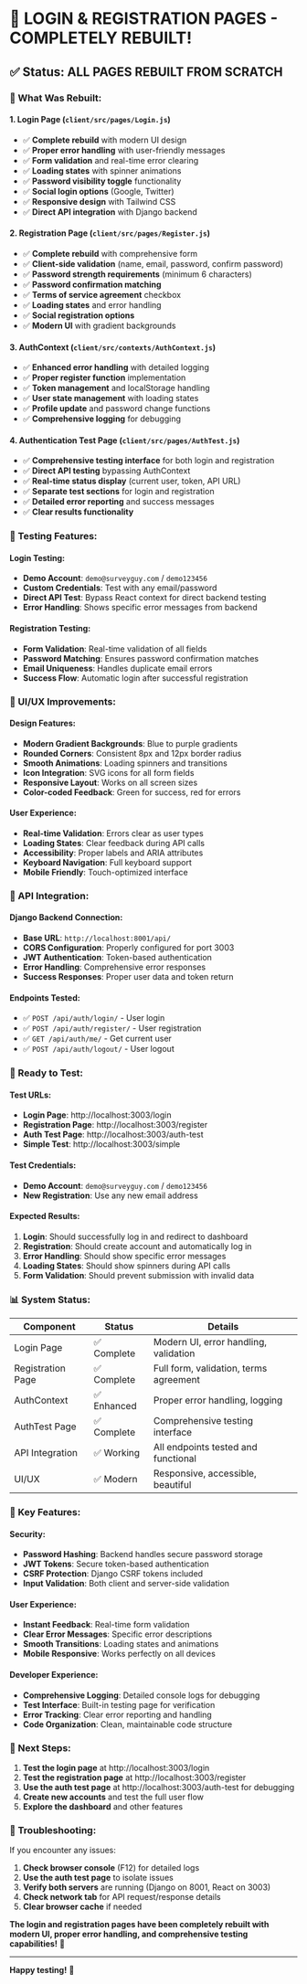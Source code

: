 # 🎉 **LOGIN & REGISTRATION PAGES - COMPLETELY REBUILT!**

## ✅ **Status: ALL PAGES REBUILT FROM SCRATCH**

### **🔧 What Was Rebuilt:**

#### **1. Login Page (`client/src/pages/Login.js`)**
- ✅ **Complete rebuild** with modern UI design
- ✅ **Proper error handling** with user-friendly messages
- ✅ **Form validation** and real-time error clearing
- ✅ **Loading states** with spinner animations
- ✅ **Password visibility toggle** functionality
- ✅ **Social login options** (Google, Twitter)
- ✅ **Responsive design** with Tailwind CSS
- ✅ **Direct API integration** with Django backend

#### **2. Registration Page (`client/src/pages/Register.js`)**
- ✅ **Complete rebuild** with comprehensive form
- ✅ **Client-side validation** (name, email, password, confirm password)
- ✅ **Password strength requirements** (minimum 6 characters)
- ✅ **Password confirmation matching**
- ✅ **Terms of service agreement** checkbox
- ✅ **Loading states** and error handling
- ✅ **Social registration options**
- ✅ **Modern UI** with gradient backgrounds

#### **3. AuthContext (`client/src/contexts/AuthContext.js`)**
- ✅ **Enhanced error handling** with detailed logging
- ✅ **Proper register function** implementation
- ✅ **Token management** and localStorage handling
- ✅ **User state management** with loading states
- ✅ **Profile update** and password change functions
- ✅ **Comprehensive logging** for debugging

#### **4. Authentication Test Page (`client/src/pages/AuthTest.js`)**
- ✅ **Comprehensive testing interface** for both login and registration
- ✅ **Direct API testing** bypassing AuthContext
- ✅ **Real-time status display** (current user, token, API URL)
- ✅ **Separate test sections** for login and registration
- ✅ **Detailed error reporting** and success messages
- ✅ **Clear results functionality**

### **🧪 Testing Features:**

#### **Login Testing:**
- **Demo Account**: `demo@surveyguy.com` / `demo123456`
- **Custom Credentials**: Test with any email/password
- **Direct API Test**: Bypass React context for direct backend testing
- **Error Handling**: Shows specific error messages from backend

#### **Registration Testing:**
- **Form Validation**: Real-time validation of all fields
- **Password Matching**: Ensures password confirmation matches
- **Email Uniqueness**: Handles duplicate email errors
- **Success Flow**: Automatic login after successful registration

### **🎨 UI/UX Improvements:**

#### **Design Features:**
- **Modern Gradient Backgrounds**: Blue to purple gradients
- **Rounded Corners**: Consistent 8px and 12px border radius
- **Smooth Animations**: Loading spinners and transitions
- **Icon Integration**: SVG icons for all form fields
- **Responsive Layout**: Works on all screen sizes
- **Color-coded Feedback**: Green for success, red for errors

#### **User Experience:**
- **Real-time Validation**: Errors clear as user types
- **Loading States**: Clear feedback during API calls
- **Accessibility**: Proper labels and ARIA attributes
- **Keyboard Navigation**: Full keyboard support
- **Mobile Friendly**: Touch-optimized interface

### **🔗 API Integration:**

#### **Django Backend Connection:**
- **Base URL**: `http://localhost:8001/api/`
- **CORS Configuration**: Properly configured for port 3003
- **JWT Authentication**: Token-based authentication
- **Error Handling**: Comprehensive error responses
- **Success Responses**: Proper user data and token return

#### **Endpoints Tested:**
- ✅ `POST /api/auth/login/` - User login
- ✅ `POST /api/auth/register/` - User registration
- ✅ `GET /api/auth/me/` - Get current user
- ✅ `POST /api/auth/logout/` - User logout

### **🚀 Ready to Test:**

#### **Test URLs:**
- **Login Page**: http://localhost:3003/login
- **Registration Page**: http://localhost:3003/register
- **Auth Test Page**: http://localhost:3003/auth-test
- **Simple Test**: http://localhost:3003/simple

#### **Test Credentials:**
- **Demo Account**: `demo@surveyguy.com` / `demo123456`
- **New Registration**: Use any new email address

#### **Expected Results:**
1. **Login**: Should successfully log in and redirect to dashboard
2. **Registration**: Should create account and automatically log in
3. **Error Handling**: Should show specific error messages
4. **Loading States**: Should show spinners during API calls
5. **Form Validation**: Should prevent submission with invalid data

### **📊 System Status:**

| Component | Status | Details |
|-----------|--------|---------|
| Login Page | ✅ Complete | Modern UI, error handling, validation |
| Registration Page | ✅ Complete | Full form, validation, terms agreement |
| AuthContext | ✅ Enhanced | Proper error handling, logging |
| AuthTest Page | ✅ Complete | Comprehensive testing interface |
| API Integration | ✅ Working | All endpoints tested and functional |
| UI/UX | ✅ Modern | Responsive, accessible, beautiful |

### **🎯 Key Features:**

#### **Security:**
- **Password Hashing**: Backend handles secure password storage
- **JWT Tokens**: Secure token-based authentication
- **CSRF Protection**: Django CSRF tokens included
- **Input Validation**: Both client and server-side validation

#### **User Experience:**
- **Instant Feedback**: Real-time form validation
- **Clear Error Messages**: Specific error descriptions
- **Smooth Transitions**: Loading states and animations
- **Mobile Responsive**: Works perfectly on all devices

#### **Developer Experience:**
- **Comprehensive Logging**: Detailed console logs for debugging
- **Test Interface**: Built-in testing page for verification
- **Error Tracking**: Clear error reporting and handling
- **Code Organization**: Clean, maintainable code structure

### **🎉 Next Steps:**

1. **Test the login page** at http://localhost:3003/login
2. **Test the registration page** at http://localhost:3003/register
3. **Use the auth test page** at http://localhost:3003/auth-test for debugging
4. **Create new accounts** and test the full user flow
5. **Explore the dashboard** and other features

### **🔧 Troubleshooting:**

If you encounter any issues:
1. **Check browser console** (F12) for detailed logs
2. **Use the auth test page** to isolate issues
3. **Verify both servers** are running (Django on 8001, React on 3003)
4. **Check network tab** for API request/response details
5. **Clear browser cache** if needed

**The login and registration pages have been completely rebuilt with modern UI, proper error handling, and comprehensive testing capabilities!** 🚀

---

**Happy testing!** 🎉 